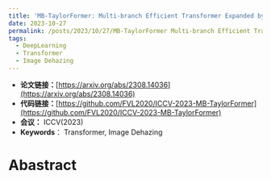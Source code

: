 ```yaml
---
title: 'MB-TaylorFormer: Multi-branch Efficient Transformer Expanded by Taylor Formula for Image Dehazing'
date: 2023-10-27
permalink: /posts/2023/10/27/MB-TaylorFormer Multi-branch Efficient Transformer Expanded by Taylor Formula for Image Dehazing/
tags:
  - DeepLearning
  - Transformer
  - Image Dehazing
---
```


- **论文链接：**[https://arxiv.org/abs/2308.14036](https://arxiv.org/abs/2308.14036)
- **代码链接：**[https://github.com/FVL2020/ICCV-2023-MB-TaylorFormer](https://github.com/FVL2020/ICCV-2023-MB-TaylorFormer)
- **会议：** ICCV(2023)
- **Keywords**： Transformer, Image Dehazing



# Abastract

